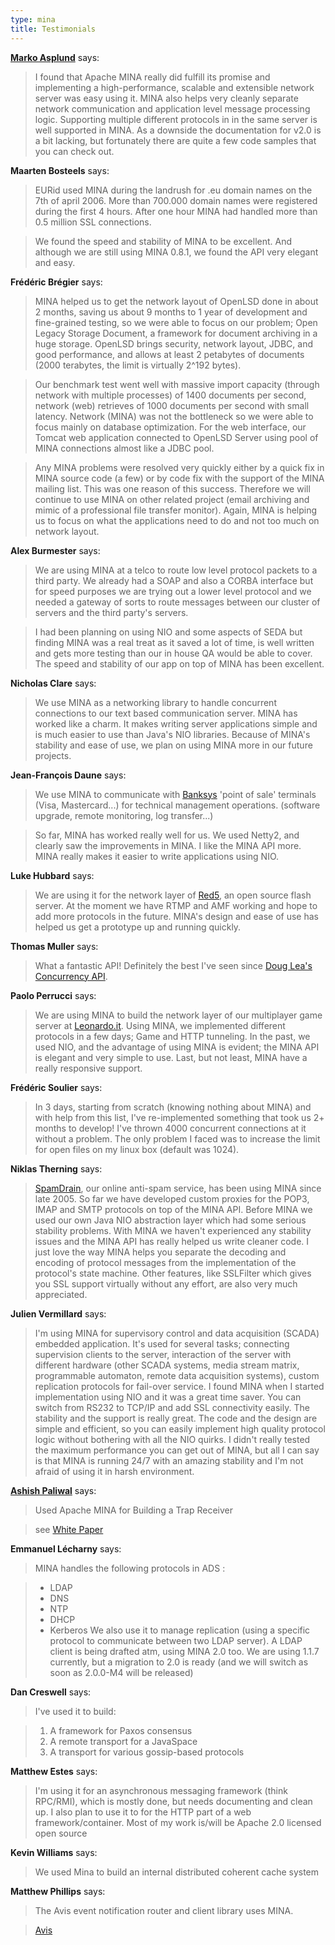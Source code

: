 ```yaml
---
type: mina
title: Testimonials
---
```


[__Marko Asplund__](http://practicingtechie.wordpress.com/2012/08/06/asynchronous-event-driven-servers-with-apache-mina/) says:

> I found that Apache MINA really did fulfill its promise and implementing a high-performance, scalable and extensible network server was easy using it. MINA also helps very cleanly separate network communication and application level message processing logic. Supporting multiple different protocols in in the same server is well supported in MINA. As a downside the documentation for v2.0 is a bit lacking, but fortunately there are quite a few code samples that you can check out.

__Maarten Bosteels__ says:

> EURid used MINA during the landrush for .eu domain names on the 7th of april 2006. More than 700.000 domain names were registered during the first 4 hours. After one hour MINA had handled more than 0.5 million SSL connections.

> We found the speed and stability of MINA to be excellent. And although we are still using MINA 0.8.1, we found the API very elegant and easy.

__Fr&eacute;d&eacute;ric Br&eacute;gier__ says:

> MINA helped us to get the network layout of OpenLSD done in about 2 months, saving us about 9 months to 1 year of development and fine-grained testing, so we were able to focus on our problem; Open Legacy Storage Document, a framework for document archiving in a huge storage. OpenLSD brings security, network layout, JDBC, and good performance, and allows at least 2 petabytes of documents (2000 terabytes, the limit is virtually 2^192 bytes).

> Our benchmark test went well with massive import capacity (through network with multiple processes) of 1400 documents per second, network (web) retrieves of 1000 documents per second with small latency. Network (MINA) was not the bottleneck so we were able to focus mainly on database optimization. For the web interface, our Tomcat web application connected to OpenLSD Server using pool of MINA connections almost like a JDBC pool.

> Any MINA problems were resolved very quickly either by a quick fix in MINA source code (a few) or by code fix with the support of the MINA mailing list. This was one reason of this success. Therefore we will continue to use MINA on other related project (email archiving and mimic of a professional file transfer monitor). Again, MINA is helping us to
focus on what the applications need to do and not too much on network layout.

__Alex Burmester__ says:

> We are using MINA at a telco to route low level protocol packets to a third party. We already had a SOAP and also a CORBA interface but for speed purposes we are trying out a lower level protocol and we needed a gateway of sorts to route messages between our cluster of servers and the third party's servers.

> I had been planning on using NIO and some aspects of SEDA but finding MINA was a real treat as it saved a lot of time, is well written and gets more testing than our in house QA would be able to cover. The speed and stability of our app on top of MINA has been excellent.

__Nicholas Clare__ says:

> We use MINA as a networking library to handle concurrent connections to our text based communication server. MINA has worked like a charm. It makes writing server applications simple and is much easier to use than Java's NIO libraries. Because of MINA's stability and ease of use, we plan on using MINA more in our future projects.

__Jean-Fran&ccedil;ois Daune__ says:

> We use MINA to communicate with [Banksys](http://www.banksys.com/) 'point of sale' terminals (Visa, Mastercard...) for technical management operations. (software upgrade, remote monitoring, log transfer...)

> So far, MINA has worked really well for us. We used Netty2, and clearly saw the improvements in MINA. I like the MINA API more. MINA really makes it easier to write applications using NIO.

__Luke Hubbard__ says:

> We are using it for the network layer of [Red5](http://www.osflash.org/red5), an open source flash server. At the moment we have RTMP and AMF working and hope to add more protocols in the future. MINA's design and ease of use has helped us get a prototype up and running quickly.

__Thomas Muller__ says:

> What a fantastic API! Definitely the best I've seen since [Doug Lea's Concurrency API](http://gee.cs.oswego.edu/dl/classes/EDU/oswego/cs/dl/util/concurrent/intro.html).

__Paolo Perrucci__ says:

> We are using MINA to build the network layer of our multiplayer game server at [Leonardo.it](http://ludonet.leonardo.it/). Using MINA, we implemented different protocols in a few days; Game and HTTP tunneling. In the past, we used NIO, and the advantage of using MINA is evident; the MINA API is elegant and very simple to use. Last, but not least, MINA have a really responsive support.

__Fr&eacute;d&eacute;ric Soulier__ says:

> In 3 days, starting from scratch (knowing nothing about MINA) and with help from this list, I've re-implemented something that took us 2+ months to develop! I've thrown 4000 concurrent connections at it without a problem. The only problem I faced was to increase the limit for open files on my linux box (default was 1024).

__Niklas Therning__ says:

> [SpamDrain](http://www.spamdrain.net/), our online anti-spam service, has been using MINA since late 2005. So far we have developed custom proxies for the POP3, IMAP and SMTP protocols on top of the MINA API. Before MINA we used our own Java NIO abstraction layer which had some serious stability problems. With MINA we haven't experienced any stability issues and the MINA API has really helped us write cleaner code. I just love the way MINA helps you separate the decoding and encoding of protocol messages from the implementation of the protocol's state machine. Other features, like SSLFilter which gives you SSL support virtually without any effort, are also very much appreciated.

__Julien Vermillard__ says:

> I'm using MINA for supervisory control and data acquisition (SCADA) embedded application. It's used for several tasks; connecting supervision clients to the server, interaction of the server with different hardware (other SCADA systems, media stream matrix, programmable automaton, remote data acquisition systems), custom replication protocols for fail-over service. I found MINA when I started implementation using NIO and it was a great time saver. You can switch from RS232 to TCP/IP and add SSL connectivity easily. The stability and the support is really great. The code and the design are simple and efficient, so you can easily implement high quality protocol logic without bothering with all the NIO quirks. I didn't really tested the maximum performance you can get out of MINA, but all I can say is that MINA is running 24/7 with an amazing stability and I'm not afraid of using it in harsh environment.

[__Ashish Paliwal__](http://www.ashishpaliwal.com/blog) says:

> Used Apache MINA for Building a Trap Receiver

> see [White Paper](http://www.hsc.com/HSFiles/Wpos/WhitePaper_Trap_Receiver_using_Apache_MINA.pdf)

__Emmanuel L&eacute;charny__ says:

> MINA handles the following protocols in ADS :

> * LDAP
> * DNS
> * NTP
> * DHCP
> * Kerberos
> We also use it to manage replication (using a specific protocol to communicate between two LDAP server). A LDAP client is being drafted atm, using MINA 2.0 too.
> We are using 1.1.7 currently, but a migration to 2.0 is ready (and we will switch as soon as 2.0.0-M4 will be released)

__Dan Creswell__ says:

> I've used it to build:

> 1. A framework for Paxos consensus
> 2. A remote transport for a JavaSpace
> 3. A transport for various gossip-based protocols

__Matthew Estes__ says:

> I'm using it for an asynchronous messaging framework (think RPC/RMI), which
> is mostly done, but needs documenting and clean up. I also plan to use it
> to for the HTTP part of a web framework/container. Most of my work is/will
> be Apache 2.0 licensed open source

__Kevin Williams__ says:

> We used Mina to build an internal distributed coherent cache system

__Matthew Phillips__ says:

> The Avis event notification router and client library uses MINA.

> [Avis](http://avis.sourceforge.net/)
